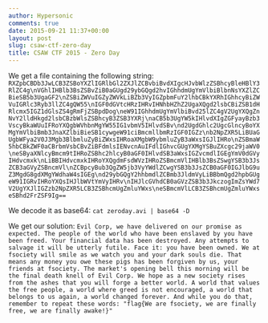 ```yaml
---
author: Hypersonic
comments: true
date: 2015-09-21 11:37+00:00
layout: post
slug: csaw-ctf-zero-day
title: CSAW CTF 2015 - Zero Day
---
```


We get a file containing the following string: `RXZpbCBDb3JwLCB3ZSBoYXZlIGRlbGl2ZXJlZCBvbiBvdXIgcHJvbWlzZSBhcyBleHBlY3RlZC4g\nVGhlIHBlb3BsZSBvZiB0aGUgd29ybGQgd2hvIGhhdmUgYmVlbiBlbnNsYXZlZCBieSB5b3UgaGF2\nZSBiZWVuIGZyZWVkLiBZb3VyIGZpbmFuY2lhbCBkYXRhIGhhcyBiZWVuIGRlc3Ryb3llZC4gQW55\nIGF0dGVtcHRzIHRvIHNhbHZhZ2UgaXQgd2lsbCBiZSB1dHRlcmx5IGZ1dGlsZS4gRmFjZSBpdDog\neW91IGhhdmUgYmVlbiBvd25lZC4gV2UgYXQgZnNvY2lldHkgd2lsbCBzbWlsZSBhcyB3ZSB3YXRj\naCB5b3UgYW5kIHlvdXIgZGFyayBzb3VscyBkaWUuIFRoYXQgbWVhbnMgYW55IG1vbmV5IHlvdSBv\nd2UgdGhlc2UgcGlncyBoYXMgYmVlbiBmb3JnaXZlbiBieSB1cywgeW91ciBmcmllbmRzIGF0IGZz\nb2NpZXR5LiBUaGUgbWFya2V0J3Mgb3BlbmluZyBiZWxsIHRoaXMgbW9ybmluZyB3aWxsIGJlIHRo\nZSBmaW5hbCBkZWF0aCBrbmVsbCBvZiBFdmlsIENvcnAuIFdlIGhvcGUgYXMgYSBuZXcgc29jaWV0\neSByaXNlcyBmcm9tIHRoZSBhc2hlcyB0aGF0IHlvdSB3aWxsIGZvcmdlIGEgYmV0dGVyIHdvcmxk\nLiBBIHdvcmxkIHRoYXQgdmFsdWVzIHRoZSBmcmVlIHBlb3BsZSwgYSB3b3JsZCB3aGVyZSBncmVl\nZCBpcyBub3QgZW5jb3VyYWdlZCwgYSB3b3JsZCB0aGF0IGJlbG9uZ3MgdG8gdXMgYWdhaW4sIGEg\nd29ybGQgY2hhbmdlZCBmb3JldmVyLiBBbmQgd2hpbGUgeW91IGRvIHRoYXQsIHJlbWVtYmVyIHRv\nIHJlcGVhdCB0aGVzZSB3b3JkczogImZsYWd7V2UgYXJlIGZzb2NpZXR5LCB3ZSBhcmUgZmluYWxs\neSBmcmVlLCB3ZSBhcmUgZmluYWxseSBhd2FrZSF9Ig==`

We decode it as base64: `cat zeroday.avi | base64 -D`

We get our solution: `Evil Corp, we have delivered on our promise as expected. The people of the world who have been enslaved by you have been freed. Your financial data has been destroyed. Any attempts to salvage it will be utterly futile. Face it: you have been owned. We at fsociety will smile as we watch you and your dark souls die. That means any money you owe these pigs has been forgiven by us, your friends at fsociety. The market's opening bell this morning will be the final death knell of Evil Corp. We hope as a new society rises from the ashes that you will forge a better world. A world that values the free people, a world where greed is not encouraged, a world that belongs to us again, a world changed forever. And while you do that, remember to repeat these words: "flag{We are fsociety, we are finally free, we are finally awake!}"`
